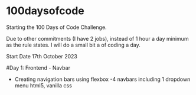 # 100daysofcode

Starting the 100 Days of Code Challenge.

Due to other commitments (I have 2 jobs), instead of 1 hour a day minimum as the rule states. I will do a small bit a of coding a day.

Start Date 17th October 2023

#Day 1: Frontend - Navbar
- Creating navigation bars using flexbox
-4 navbars including 1 dropdown menu
    html5, vanilla css